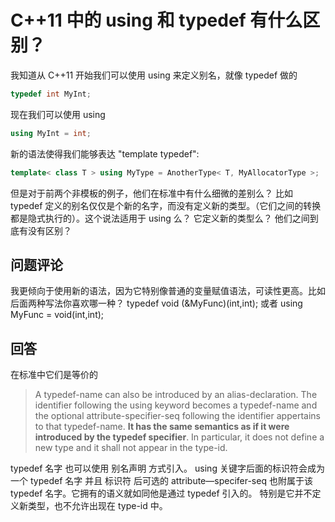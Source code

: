 # C++11 中的 using 和 typedef 有什么区别？

我知道从 C++11 开始我们可以使用 using 来定义别名，就像 typedef 做的

```C++
typedef int MyInt;
```

现在我们可以使用 using

```C++
using MyInt = int;
```

新的语法使得我们能够表达 "template typedef":

```C++
template< class T > using MyType = AnotherType< T, MyAllocatorType >;
```

但是对于前两个非模板的例子，他们在标准中有什么细微的差别么？ 比如 typedef 定义的别名仅仅是个新的名字，而没有定义新的类型。（它们之间的转换都是隐式执行的）。这个说法适用于 using 么？ 它定义新的类型么？ 他们之间到底有没有区别？

## 问题评论

我更倾向于使用新的语法，因为它特别像普通的变量赋值语法，可读性更高。比如 后面两种写法你喜欢哪一种？ typedef void (&MyFunc)(int,int); 或者 using MyFunc = void(int,int); 

## 回答

在标准中它们是等价的
>A typedef-name can also be introduced by an alias-declaration. The identifier following the using keyword becomes a typedef-name and the optional attribute-specifier-seq following the identifier appertains to that typedef-name. **It has the same semantics as if it were introduced by the typedef specifier**. In particular, it does not define a new type and it shall not appear in the type-id.

typedef 名字 也可以使用 别名声明 方式引入。 using 关键字后面的标识符会成为一个 typedef 名字 并且 标识符 后可选的 attribute—specifer-seq 也附属于该 typedef 名字。它拥有的语义就如同他是通过 typedef 引入的。 特别是它并不定义新类型，也不允许出现在 type-id 中。